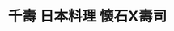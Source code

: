 ---
title: "千壽 日本料理 懷石X壽司"
description: "千壽 日本料理 懷石X壽司"
layout: shop
keywords:
  - 美食競賽
  - 台灣美食
  - 美食精選
datePublished: "2025-06-30"
dateModified: "2025-07-07"
city: "台北市"
district: "大安區"
address: "台北市大安區忠孝東路四段216巷27弄17號入口有點難找"
phone: "0227711110"
geo: "25.039940977574254, 121.55395254701503"
google_map: "https://maps.app.goo.gl/i3Ccj49uQzevho5D8"
footinder: "https://footinder.com.tw/%E5%8F%B0%E5%8C%97%E5%B8%82%E5%A4%A7%E5%AE%89%E5%8D%80/13160/"
official: "https://www.facebook.com/senjutaipei/"
award:
  - name: "500盤"
    year: "2024"
    entries:
      - dishes:
          - "千壽海鮮太捲"

---